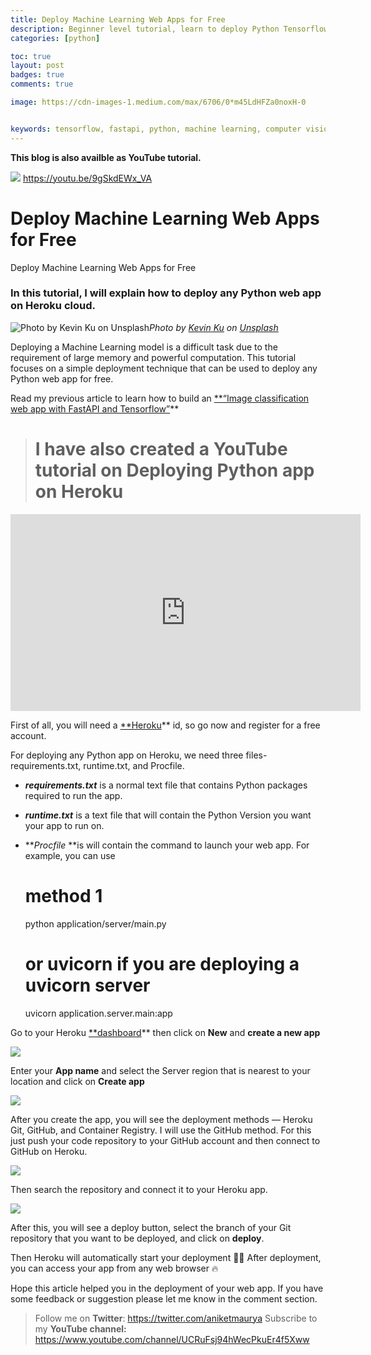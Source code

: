 ```yaml
---
title: Deploy Machine Learning Web Apps for Free
description: Beginner level tutorial, learn to deploy Python Tensorflow & FastAPI Web app on Heroku Cloud in 5 minutes.
categories: [python]

toc: true
layout: post
badges: true
comments: true

image: https://cdn-images-1.medium.com/max/6706/0*m45LdHFZa0noxH-0


keywords: tensorflow, fastapi, python, machine learning, computer vision, deploy, cloud
---
```


**This blog is also availble as YouTube tutorial.**

[![](http://img.youtube.com/vi/23R2eI95S30/0.jpg)](https://youtu.be/9gSkdEWx_VA "Deploy Machine Learning Web Apps for Free")
https://youtu.be/9gSkdEWx_VA


# Deploy Machine Learning Web Apps for Free

Deploy Machine Learning Web Apps for Free

### In this tutorial, I will explain how to deploy any Python web app on Heroku cloud.

![Photo by [Kevin Ku](https://unsplash.com/@ikukevk?utm_source=medium&utm_medium=referral) on [Unsplash](https://unsplash.com?utm_source=medium&utm_medium=referral)](https://cdn-images-1.medium.com/max/6706/0*m45LdHFZa0noxH-0)*Photo by [Kevin Ku](https://unsplash.com/@ikukevk?utm_source=medium&utm_medium=referral) on [Unsplash](https://unsplash.com?utm_source=medium&utm_medium=referral)*

Deploying a Machine Learning model is a difficult task due to the requirement of large memory and powerful computation. This tutorial focuses on a simple deployment technique that can be used to deploy any Python web app for free.

Read my previous article to learn how to build an [**“Image classification web app with FastAPI and Tensorflow”](https://towardsdatascience.com/image-classification-api-with-tensorflow-and-fastapi-fc85dc6d39e8?source=friends_link&sk=3f05ddb711a160fa4e350c150aa74a5d)**
> # I have also created a YouTube tutorial on Deploying Python app on Heroku

<center><iframe width="560" height="315" src="https://www.youtube.com/embed/9gSkdEWx_VA" frameborder="0" allowfullscreen></iframe></center>

First of all, you will need a [**Heroku](http://heroku.com)** id, so go now and register for a free account.

For deploying any Python app on Heroku, we need three files- requirements.txt, runtime.txt, and Procfile.

* ***requirements.txt*** is a normal text file that contains Python packages required to run the app.

* ***runtime.txt*** is a text file that will contain the Python Version you want your app to run on.

* ***Procfile* **is will contain the command to launch your web app. For example, you can use

    # method 1
    python application/server/main.py

    # or uvicorn if you are deploying a uvicorn server
    uvicorn application.server.main:app

Go to your Heroku [**dashboard](https://dashboard.heroku.com/apps)** then click on **New** and **create a new app**

![](https://cdn-images-1.medium.com/max/5724/1*mXrC1C1oudHwF3KAwxUegg.png)

Enter your **App name** and select the Server region that is nearest to your location and click on **Create app**

![](https://cdn-images-1.medium.com/max/2544/1*_r6QhIjusWh1D2NbzN_iwA.png)

After you create the app, you will see the deployment methods — Heroku Git, GitHub, and Container Registry. I will use the GitHub method. For this just push your code repository to your GitHub account and then connect to GitHub on Heroku.

![](https://cdn-images-1.medium.com/max/3704/1*Y6f9uWQ7Nf9qXEsG6Zv0pA.png)

Then search the repository and connect it to your Heroku app.

![](https://cdn-images-1.medium.com/max/4836/1*YpVzIgY35QUqq4uS5FKcxw.png)

After this, you will see a deploy button, select the branch of your Git repository that you want to be deployed, and click on **deploy**.

Then Heroku will automatically start your deployment 🎉🎉
After deployment, you can access your app from any web browser 🔥

Hope this article helped you in the deployment of your web app. If you have some feedback or suggestion please let me know in the comment section.
> Follow me on **Twitter**: https://twitter.com/aniketmaurya
> Subscribe to my **YouTube channel:** https://www.youtube.com/channel/UCRuFsj94hWecPkuEr4f5Xww

